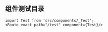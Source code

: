 ## 组件测试目录

```
import Test from 'src/components/_Test';
<Route exact path="/test" component={Test}/>
```